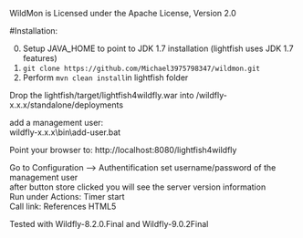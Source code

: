 
WildMon is Licensed under the Apache License, Version 2.0

#Installation:

0. Setup JAVA_HOME to point to JDK 1.7 installation (lightfish uses JDK 1.7 features)
1. `git clone https://github.com/Michael3975798347/wildmon.git`
2. Perform `mvn clean install`in lightfish folder

Drop the lightfish/target/lightfish4wildfly.war into /wildfly-x.x.x/standalone/deployments

add a management user:  
wildfly-x.x.x\bin\add-user.bat


Point your browser to: http://localhost:8080/lightfish4wildfly

Go to Configuration --> Authentification set username/password of the management user  
after button store clicked you will see the server version information  
Run under Actions: Timer start  
Call link: References HTML5  

Tested with Wildfly-8.2.0.Final and Wildfly-9.0.2Final

